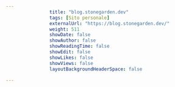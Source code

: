 ---
                title: "blog.stonegarden.dev"
                tags: [Sito personale]
                externalUrl: "https://blog.stonegarden.dev/"
                weight: 511
                showDate: false
                showAuthor: false
                showReadingTime: false
                showEdit: false
                showLikes: false
                showViews: false
                layoutBackgroundHeaderSpace: false
                ---

